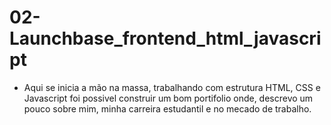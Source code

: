 # 02-Launchbase_frontend_html_javascript

- Aqui se inicia a mão na massa, trabalhando com estrutura HTML, CSS e Javascript foi possivel 
construir um bom portifolio onde, descrevo um pouco sobre mim, minha carreira estudantil e no 
mecado de trabalho.
